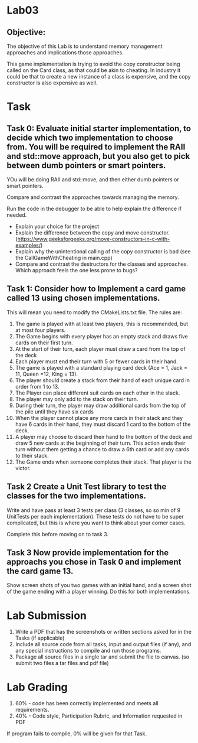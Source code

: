# Lab03

## Objective:
The objective of this Lab is to understand memory management approaches and implications those approaches.

This game implementation is trying to avoid the copy constructor being called on the Card class, as that could be akin to cheating.   In industry it could be that to create a new instance of a class is expensive, and the copy constructor is also expensive as well.

# Task

## Task 0: Evaluate initial starter implementation, to decide which two implementation to choose from.  You will be required to implement the RAII and std::move approach, but you also get to pick between dumb pointers or smart pointers.

YOu will be doing RAII and std::move, and then either dumb pointers or smart pointers.   

Compare and contrast the approaches towards managing the memory.

Run the code in the debugger to be able to help explain the difference if needed.

* Explain your choice for the project
*	Explain the difference between the copy and move constructor. (https://www.geeksforgeeks.org/move-constructors-in-c-with-examples/)
*	Explain why the unintentional calling of the copy constructor is bad (see the CallGameWithCheating in main.cpp)
*	Compare and contrast the destructors for the classes and approaches.  Which approach feels the one less prone to bugs?


## Task 1:  Consider how to Implement a card game called 13 using chosen implementations.

This will mean you need to modify the CMakeLists.txt file.
The rules are:
1.	The game is played with at least two players, this is recommended, but at most four players.
2.	The Game begins with every player has an empty stack and draws five cards on their first turn.
3.	At the start of their turn, each player must draw a card from the top of the deck
4.	Each player must end their turn with 5 or fewer cards in their hand.
5.	The game is played with a standard playing card deck (Ace = 1, Jack = 11, Queen =12, King = 13). 
6.	The player should create a stack from their hand of each unique card in order from 1 to 13. 
7.	The Player can place different suit cards on each other in the stack.
8.	The player may only add to the stack on their turn.
9.	During their turn, the player may draw additional cards from the top of the pile until they have six cards
10.	When the player cannot place any more cards in their stack and they have 6 cards in their hand, they must discard 1 card to the bottom of the deck.
11.	A player may choose to discard their hand to the bottom of the deck and draw 5 new cards at the beginning of their turn. This action ends their turn without them getting a chance to draw a 6th card or add any cards to their stack.
12.	The Game ends when someone completes their stack. That player is the victor.


## Task 2  Create a Unit Test library to test the classes for the two implementations.
Write and have pass at least 3 tests per class (3 classes, so so min of 9 UnitTests per each implementation).  These tests do not have to be super complicated, but this is where you want to think about your corner cases.

Complete this before moving on to task 3.
 
## Task 3 Now provide implementation for the approachs you chose in Task 0 and implement the card game 13.
Show screen shots of you two games with an initial hand, and a screen shot of the game ending with a player winning.  Do this for both implementations.


# Lab Submission
1.	Write a PDF that has the screenshots or written sections asked for in the Tasks (if applicable)
3.	Include all source code from all tasks, input and output files (if any), and any special instructions to compile and run those programs.
4.	Package all source files in a single tar and submit the file to canvas.  (so submit two files a tar files and pdf file)

# Lab Grading
1.	60% - code has been correctly implemented and meets all requirements.
1.	40% - Code style, Participation Rubric, and Information requested in PDF 

If program fails to compile, 0% will be given for that Task.
